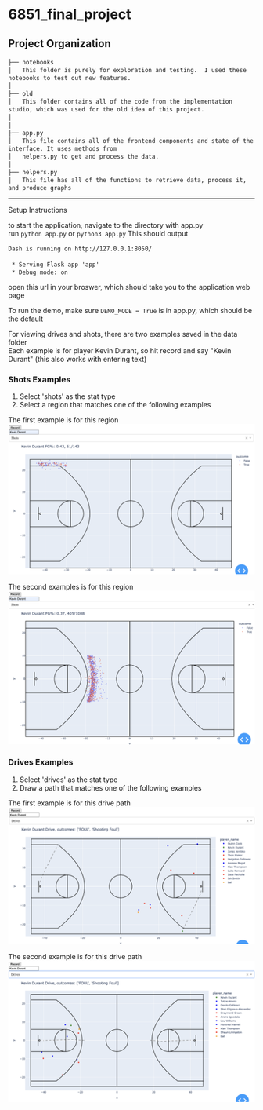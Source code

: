 # 6851_final_project

Project Organization
------------

    ├── notebooks
    │   This folder is purely for exploration and testing.  I used these notebooks to test out new features.
    │ 
    ├── old
    │   This folder contains all of the code from the implementation studio, which was used for the old idea of this project. 
    │
    │   
    ├── app.py
    │   This file contains all of the frontend components and state of the interface. It uses methods from  
    │   helpers.py to get and process the data.   
    │ 
    ├── helpers.py
    │   This file has all of the functions to retrieve data, process it, and produce graphs   

--------

Setup Instructions

to start the application, navigate to the directory with app.py  
run `python app.py` or `python3 app.py`
This should output
```
Dash is running on http://127.0.0.1:8050/

 * Serving Flask app 'app'
 * Debug mode: on
```
open this url in your broswer, which should take you to the application web page

To run the demo, make sure `DEMO_MODE = True` is in app.py, which should be the default

For viewing drives and shots, there are two examples saved in the data folder  
Each example is for player Kevin Durant, so hit record and say "Kevin Durant" (this also works with entering text)

### Shots Examples
1. Select 'shots' as the stat type
2. Select a region that matches one of the following examples

The first example is for this region
![image info](./images/shots_region_0.png)

The second examples is for this region
![image info](./images/shots_region_1.png)

### Drives Examples
1. Select 'drives' as the stat type
2. Draw a path that matches one of the following examples

The first example is for this drive path
![image info](./images/drives_path_0.png)

The second example is for this drive path
![image info](./images/drives_path_1.png)